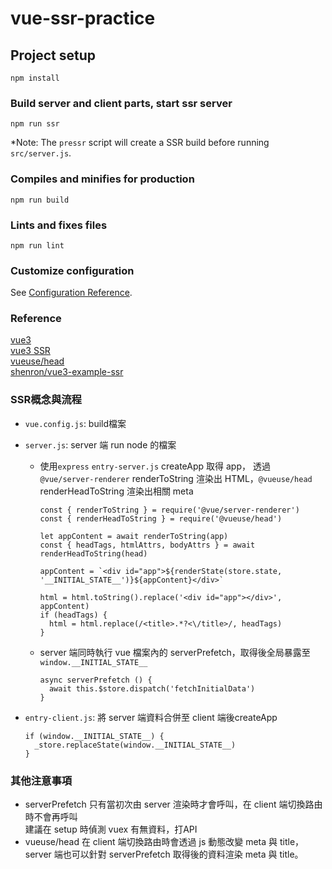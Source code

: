# vue-ssr-practice

## Project setup
```
npm install
```

### Build server and client parts, start ssr server
```
npm run ssr
```
\*Note: The `pressr` script will create a SSR build before running `src/server.js`.
### Compiles and minifies for production
```
npm run build
```

### Lints and fixes files
```
npm run lint
```

### Customize configuration
See [Configuration Reference](https://cli.vuejs.org/config/).


### Reference
[vue3](https://v3.vuejs.org/)   
[vue3 SSR](https://v3.vuejs.org/guide/ssr/getting-started.html)   
[vueuse/head](https://github.com/vueuse/head)     
[shenron/vue3-example-ssr](https://github.com/shenron/vue3-example-ssr)   


### SSR概念與流程
* `vue.config.js`: build檔案  
* `server.js`: server 端 run node 的檔案    
  * 使用`express` `entry-server.js` createApp 取得 app，  透過 `@vue/server-renderer` renderToString 渲染出 HTML，`@vueuse/head` renderHeadToString 渲染出相關 meta     
    ```
    const { renderToString } = require('@vue/server-renderer')
    const { renderHeadToString } = require('@vueuse/head')
    ```
  
    ```
    let appContent = await renderToString(app)
    const { headTags, htmlAttrs, bodyAttrs } = await renderHeadToString(head)
    ```
    
    ```
    appContent = `<div id="app">${renderState(store.state, '__INITIAL_STATE__')}${appContent}</div>`

    html = html.toString().replace('<div id="app"></div>', appContent)
    if (headTags) {
      html = html.replace(/<title>.*?<\/title>/, headTags)
    }
    ```
  
  
  * server 端同時執行 vue 檔案內的 serverPrefetch，取得後全局暴露至 `window.__INITIAL_STATE__`
    ```
    async serverPrefetch () {
      await this.$store.dispatch('fetchInitialData')
    }
    ```

* `entry-client.js`: 將 server 端資料合併至 client 端後createApp
  ```
  if (window.__INITIAL_STATE__) {
    _store.replaceState(window.__INITIAL_STATE__)
  }
  ```

### 其他注意事項

* serverPrefetch 只有當初次由 server 渲染時才會呼叫，在 client 端切換路由時不會再呼叫   
建議在 setup 時偵測 vuex 有無資料，打API
* vueuse/head 在 client 端切換路由時會透過 js 動態改變 meta 與 title，server 端也可以針對 serverPrefetch 取得後的資料渲染 meta 與 title。